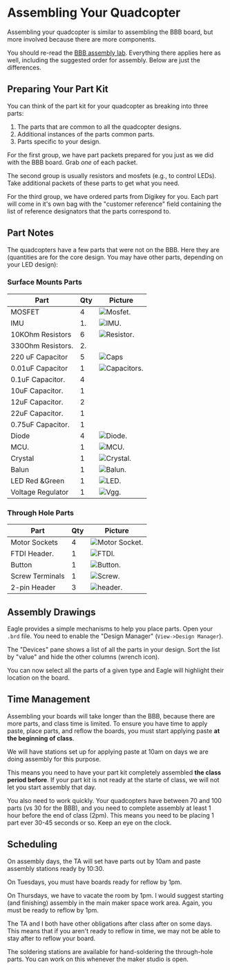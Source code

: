 # Assembling Your Quadcopter

Assembling your quadcopter is similar to assembling the BBB board, but more involved because there are more components.

You should re-read the [BBB assembly lab](Readme.md).  Everything there applies here as well, including the suggested order for assembly.  Below are just the differences.

## Preparing Your Part Kit

You can think of the part kit for your quadcopter as breaking into three parts:

1.  The parts that are common to all the quadcopter designs.
2.  Additional instances of the parts common parts.
3.  Parts specific to your design.

For the first group, we have part packets prepared for you just as we did with the BBB board.  Grab *one* of each packet.

The second group is usually resistors and mosfets (e.g., to control LEDs).  Take additional packets of these parts to get what you need.

For the third group, we have ordered parts from Digikey for you.  Each part will come in it's own bag with the "customer reference" field containing the list of reference designators that the parts correspond to.

## Part Notes

The quadcopters have a few parts that were not on the BBB.  Here they are (quantities are for the core design.  You may have other parts, depending on your LED design):

### Surface Mounts Parts

| Part              | Qty | Picture                                            |
|-------------------|-----|----------------------------------------------------|
| MOSFET            | 4   |   ![Mosfet](images/mosfet.jpg).                    |
| IMU               | 1.  | ![IMU](images/IMU.jpg).                            | 
| 10KOhm Resistors  | 6   | ![Resistor](images/resistors.jpg).                 |
| 330Ohm Resistors. | 2.  ||
| 220 uF Capacitor  | 5   |   ![Caps](images/big_cap_orientation.jpg)          |
| 0.01uF Capacitor  | 1   | ![Capacitors](images/capacitors.jpg).              |
| 0.1uF Capacitor.  | 4   ||
| 10uF Capacitor.  | 1   ||
| 12uF Capacitor.  | 2   ||
| 22uF Capacitor.  | 1   ||
| 0.75uF Capacitor.  | 1   ||
| Diode             | 4   | ![Diode](images/diode_orientation.jpg).            | 
| MCU.              | 1   | ![MCU](images/MCU_alignment.jpg).                  |
| Crystal           | 1   | ![Crystal](images/crystal.jpg).                      |
| Balun             | 1   | ![Balun](images/balun_orientation.jpg).            |
| LED Red &Green    | 1   | ![LED](images/led_orientation.jpg).                |
| Voltage Regulator | 1   | ![Vgg](images/voltage-regulator.jpg).            |

### Through Hole Parts

| Part              | Qty | Picture                                            |
|-------------------|-----|----------------------------------------------------|
| Motor Sockets     | 4   | ![Motor Socket](images/motor-socket.jpg).          |
| FTDI Header.      | 1   | ![FTDI](images/motor-socket.jpg).                  |
| Button            | 1   | ![Button](images/button.jpg).                      |
| Screw Terminals   | 1   | ![Screw](images/battery_orientation.jpg).          |
| 2-pin Header      | 3   | ![header](images/power-jumper.jpg).                |



## Assembly Drawings

Eagle provides a simple mechanisms to help you place parts.  Open your `.brd` file.  You need to enable  the "Design Manager" (`View->Design Manager`).

The "Devices" pane shows a list of all the parts in your design.  Sort the list by "value" and hide the other columns (wrench icon).

You can now select all the parts of a given type and Eagle will highlight their location on the board.

## Time Management

Assembling your boards will take longer than the BBB, because there are more parts, and class time is limited.  To ensure you have time to apply paste, place parts, and reflow the boards, you must start applying paste **at the beginning of class**.  

We will have stations set up for applying paste at 10am on days we are doing assembly for this purpose.

This means you need to have your part kit completely assembled **the class period before**.  If your part kit is not ready at the starte of class, we will not let you start assembly that day.

You also need to work quickly.  Your quadcopters have between 70 and 100 parts (vs 30 for the BBB), and you need to complete assembly at least 1 hour before the end of class (2pm).  This means you need to be placing 1 part ever 30-45 seconds or so.  Keep an eye on the clock.

## Scheduling

On assembly days, the TA will set have parts out by 10am and paste assembly stations ready by 10:30.

On Tuesdays, you must have boards ready for reflow by 1pm. 

On Thursdays, we have to vacate the room by 1pm.  I would suggest starting (and finishing) assembly in the main maker space work area.  Again, you must be ready to reflow by 1pm.

The TA and I both have other obligations after class after on some days.  This means that if you aren't ready to reflow in time, we may not be able to stay after to reflow your board.

The soldering stations are available for hand-soldering the through-hole parts.  You can work on this whenever the maker studio is open.

